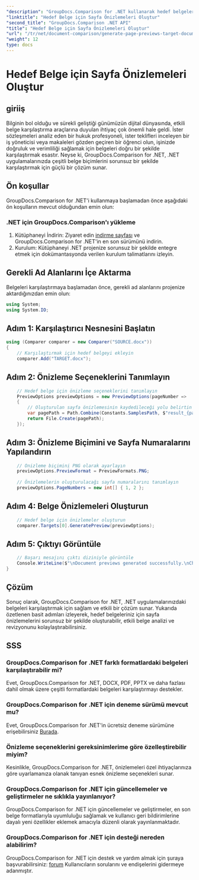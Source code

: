 ```yaml
---
"description": "GroupDocs.Comparison for .NET kullanarak hedef belgeler için sayfa önizlemelerini verimli bir şekilde oluşturun. Sorunsuz belge karşılaştırması için adım adım kılavuzumuzu izleyin."
"linktitle": "Hedef Belge için Sayfa Önizlemeleri Oluştur"
"second_title": "GroupDocs.Comparison .NET API"
"title": "Hedef Belge için Sayfa Önizlemeleri Oluştur"
"url": "/tr/net/document-comparison/generate-page-previews-target-document/"
"weight": 12
type: docs
---
```

# Hedef Belge için Sayfa Önizlemeleri Oluştur

## giriiş
Bilginin bol olduğu ve sürekli geliştiği günümüzün dijital dünyasında, etkili belge karşılaştırma araçlarına duyulan ihtiyaç çok önemli hale geldi. İster sözleşmeleri analiz eden bir hukuk profesyoneli, ister teklifleri inceleyen bir iş yöneticisi veya makaleleri gözden geçiren bir öğrenci olun, işinizde doğruluk ve verimliliği sağlamak için belgeleri doğru bir şekilde karşılaştırmak esastır. Neyse ki, GroupDocs.Comparison for .NET, .NET uygulamalarınızda çeşitli belge biçimlerini sorunsuz bir şekilde karşılaştırmak için güçlü bir çözüm sunar.
## Ön koşullar
GroupDocs.Comparison for .NET'i kullanmaya başlamadan önce aşağıdaki ön koşulların mevcut olduğundan emin olun:
### .NET için GroupDocs.Comparison'ı yükleme
1. Kütüphaneyi İndirin: Ziyaret edin [indirme sayfası](https://releases.groupdocs.com/comparison/net/) ve GroupDocs.Comparison for .NET'in en son sürümünü indirin.
2. Kurulum: Kütüphaneyi .NET projenize sorunsuz bir şekilde entegre etmek için dokümantasyonda verilen kurulum talimatlarını izleyin.

## Gerekli Ad Alanlarını İçe Aktarma
Belgeleri karşılaştırmaya başlamadan önce, gerekli ad alanlarını projenize aktardığınızdan emin olun:
```csharp
using System;
using System.IO;

```
## Adım 1: Karşılaştırıcı Nesnesini Başlatın
```csharp
using (Comparer comparer = new Comparer("SOURCE.docx"))
{
    // Karşılaştırmak için hedef belgeyi ekleyin
    comparer.Add("TARGET.docx");
```
## Adım 2: Önizleme Seçeneklerini Tanımlayın
```csharp
    // Hedef belge için önizleme seçeneklerini tanımlayın
    PreviewOptions previewOptions = new PreviewOptions(pageNumber =>
    {
        // Oluşturulan sayfa önizlemesinin kaydedileceği yolu belirtin
        var pagePath = Path.Combine(Constants.SamplesPath, $"result_{pageNumber}.png");
        return File.Create(pagePath);
    });
```
## Adım 3: Önizleme Biçimini ve Sayfa Numaralarını Yapılandırın
```csharp
    // Önizleme biçimini PNG olarak ayarlayın
    previewOptions.PreviewFormat = PreviewFormats.PNG;
    
    // Önizlemelerin oluşturulacağı sayfa numaralarını tanımlayın
    previewOptions.PageNumbers = new int[] { 1, 2 };
```
## Adım 4: Belge Önizlemeleri Oluşturun
```csharp
    // Hedef belge için önizlemeler oluşturun
    comparer.Targets[0].GeneratePreview(previewOptions);
```
## Adım 5: Çıktıyı Görüntüle
```csharp
    // Başarı mesajını çıktı diziniyle görüntüle
    Console.WriteLine($"\nDocument previews generated successfully.\nCheck output in {Directory.GetCurrentDirectory()}.");
}
```

## Çözüm
Sonuç olarak, GroupDocs.Comparison for .NET, .NET uygulamalarınızdaki belgeleri karşılaştırmak için sağlam ve etkili bir çözüm sunar. Yukarıda özetlenen basit adımları izleyerek, hedef belgeleriniz için sayfa önizlemelerini sorunsuz bir şekilde oluşturabilir, etkili belge analizi ve revizyonunu kolaylaştırabilirsiniz.
## SSS
### GroupDocs.Comparison for .NET farklı formatlardaki belgeleri karşılaştırabilir mi?
Evet, GroupDocs.Comparison for .NET, DOCX, PDF, PPTX ve daha fazlası dahil olmak üzere çeşitli formatlardaki belgeleri karşılaştırmayı destekler.
### GroupDocs.Comparison for .NET için deneme sürümü mevcut mu?
Evet, GroupDocs.Comparison for .NET'in ücretsiz deneme sürümüne erişebilirsiniz [Burada](https://releases.groupdocs.com/).
### Önizleme seçeneklerini gereksinimlerime göre özelleştirebilir miyim?
Kesinlikle, GroupDocs.Comparison for .NET, önizlemeleri özel ihtiyaçlarınıza göre uyarlamanıza olanak tanıyan esnek önizleme seçenekleri sunar.
### GroupDocs.Comparison for .NET için güncellemeler ve geliştirmeler ne sıklıkla yayınlanıyor?
GroupDocs.Comparison for .NET için güncellemeler ve geliştirmeler, en son belge formatlarıyla uyumluluğu sağlamak ve kullanıcı geri bildirimlerine dayalı yeni özellikler eklemek amacıyla düzenli olarak yayınlanmaktadır.
### GroupDocs.Comparison for .NET için desteği nereden alabilirim?
GroupDocs.Comparison for .NET için destek ve yardım almak için şuraya başvurabilirsiniz: [forum](https://forum.groupdocs.com/c/comparison/12) Kullanıcıların sorularını ve endişelerini gidermeye adanmıştır.